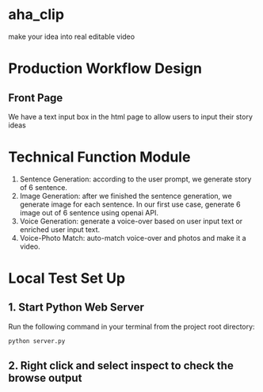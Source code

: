 # aha_clip
make your idea into real editable video

# Production Workflow Design
## Front Page
We have a text input box in the html page to allow users to input their story ideas

# Technical Function Module
1. Sentence Generation: according to the user prompt, we generate story of 6 sentence.
2. Image Generation: after we finished the sentence generation, we generate image for each sentence. In our first use case, generate 6 image out of 6 sentence using openai API.
2. Voice Generation: generate a voice-over based on user input text or enriched user input text.
3. Voice-Photo Match: auto-match voice-over and photos and make it a video. 

# Local Test Set Up

## 1. Start Python Web Server
Run the following command in your terminal from the project root directory: 
```python
python server.py
```


## 2. Right click and select inspect to check the browse output

